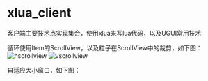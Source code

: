 # xlua_client
客户端主要技术点实现集合，使用xlua来写lua代码，以及UGUI常用技术

循环使用Item的ScrollView，以及粒子在ScrollView中的裁剪，如下图：
![hscrollview](https://user-images.githubusercontent.com/28888494/151478779-7055bc17-ca43-4c1a-88ab-e1cc3972a8be.gif)
![vscrollview](https://user-images.githubusercontent.com/28888494/151478949-7bc4a213-24e6-44df-85ab-6b54d40d58f0.gif)

自适应大小窗口，如下图：
